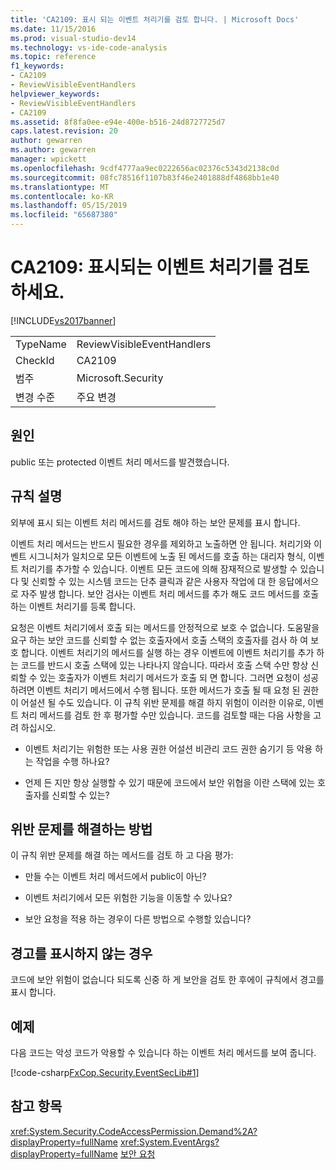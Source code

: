 ```yaml
---
title: 'CA2109: 표시 되는 이벤트 처리기를 검토 합니다. | Microsoft Docs'
ms.date: 11/15/2016
ms.prod: visual-studio-dev14
ms.technology: vs-ide-code-analysis
ms.topic: reference
f1_keywords:
- CA2109
- ReviewVisibleEventHandlers
helpviewer_keywords:
- ReviewVisibleEventHandlers
- CA2109
ms.assetid: 8f8fa0ee-e94e-400e-b516-24d8727725d7
caps.latest.revision: 20
author: gewarren
ms.author: gewarren
manager: wpickett
ms.openlocfilehash: 9cdf4777aa9ec0222656ac02376c5343d2138c0d
ms.sourcegitcommit: 08fc78516f1107b83f46e2401888df4868bb1e40
ms.translationtype: MT
ms.contentlocale: ko-KR
ms.lasthandoff: 05/15/2019
ms.locfileid: "65687380"
---
```

# <a name="ca2109-review-visible-event-handlers"></a>CA2109: 표시되는 이벤트 처리기를 검토하세요.
[!INCLUDE[vs2017banner](../includes/vs2017banner.md)]

|||
|-|-|
|TypeName|ReviewVisibleEventHandlers|
|CheckId|CA2109|
|범주|Microsoft.Security|
|변경 수준|주요 변경|

## <a name="cause"></a>원인
 public 또는 protected 이벤트 처리 메서드를 발견했습니다.

## <a name="rule-description"></a>규칙 설명
 외부에 표시 되는 이벤트 처리 메서드를 검토 해야 하는 보안 문제를 표시 합니다.

 이벤트 처리 메서드는 반드시 필요한 경우를 제외하고 노출하면 안 됩니다. 처리기와 이벤트 시그니처가 일치으로 모든 이벤트에 노출 된 메서드를 호출 하는 대리자 형식, 이벤트 처리기를 추가할 수 있습니다. 이벤트 모든 코드에 의해 잠재적으로 발생할 수 있습니다 및 신뢰할 수 있는 시스템 코드는 단추 클릭과 같은 사용자 작업에 대 한 응답에서으로 자주 발생 합니다. 보안 검사는 이벤트 처리 메서드를 추가 해도 코드 메서드를 호출 하는 이벤트 처리기를 등록 합니다.

 요청은 이벤트 처리기에서 호출 되는 메서드를 안정적으로 보호 수 없습니다. 도움말을 요구 하는 보안 코드를 신뢰할 수 없는 호출자에서 호출 스택의 호출자를 검사 하 여 보호 합니다. 이벤트 처리기의 메서드를 실행 하는 경우 이벤트에 이벤트 처리기를 추가 하는 코드를 반드시 호출 스택에 있는 나타나지 않습니다. 따라서 호출 스택 수만 항상 신뢰할 수 있는 호출자가 이벤트 처리기 메서드가 호출 되 면 합니다. 그러면 요청이 성공 하려면 이벤트 처리기 메서드에서 수행 됩니다. 또한 메서드가 호출 될 때 요청 된 권한이 어설션 될 수도 있습니다. 이 규칙 위반 문제를 해결 하지 위험이 이러한 이유로, 이벤트 처리 메서드를 검토 한 후 평가할 수만 있습니다. 코드를 검토할 때는 다음 사항을 고려 하십시오.

- 이벤트 처리기는 위험한 또는 사용 권한 어설션 비관리 코드 권한 숨기기 등 악용 하는 작업을 수행 하나요?

- 언제 든 지만 항상 실행할 수 있기 때문에 코드에서 보안 위협을 이란 스택에 있는 호출자를 신뢰할 수 있는?

## <a name="how-to-fix-violations"></a>위반 문제를 해결하는 방법
 이 규칙 위반 문제를 해결 하는 메서드를 검토 하 고 다음 평가:

- 만들 수는 이벤트 처리 메서드에서 public이 아닌?

- 이벤트 처리기에서 모든 위험한 기능을 이동할 수 있나요?

- 보안 요청을 적용 하는 경우이 다른 방법으로 수행할 있습니다?

## <a name="when-to-suppress-warnings"></a>경고를 표시하지 않는 경우
 코드에 보안 위험이 없습니다 되도록 신중 하 게 보안을 검토 한 후에이 규칙에서 경고를 표시 합니다.

## <a name="example"></a>예제
 다음 코드는 악성 코드가 악용할 수 있습니다 하는 이벤트 처리 메서드를 보여 줍니다.

 [!code-csharp[FxCop.Security.EventSecLib#1](../snippets/csharp/VS_Snippets_CodeAnalysis/FxCop.Security.EventSecLib/cs/FxCop.Security.EventSecLib.cs#1)]

## <a name="see-also"></a>참고 항목
 <xref:System.Security.CodeAccessPermission.Demand%2A?displayProperty=fullName> <xref:System.EventArgs?displayProperty=fullName>
 [보안 요청](https://msdn.microsoft.com/324c14f8-54ff-494d-9fd1-bfd20962c8ba)
